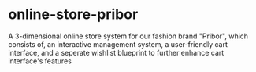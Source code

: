 # online-store-pribor
A 3-dimensional online store system for our fashion brand "Pribor", which consists of, an interactive management system, a user-friendly cart interface, and a seperate wishlist blueprint to further enhance cart interface's features
